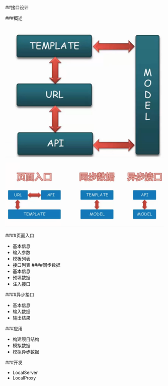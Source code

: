 ##接口设计

###概述

![interface0](interface0.png)

![interface1](interface1.png)

####页面入口

- 基本信息
- 输入参数
- 模板列表
- 接口列表
####同步数据
- 基本信息
- 预填数据	
- 注入接口

####异步接口

- 基本信息
- 输入数据	
- 输出结果

###应用

- 构建项目结构
- 模拟数据
- 模拟异步数据

###开发

 - LocalServer
 - LocalProxy



